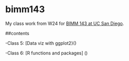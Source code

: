 # bimm143
My class work from W24 for [BIMM 143 at UC San Diego](https://liliajimenez21.github.io/bimm143/).

##contents

-Class 5: [Data viz with ggplot2}()

-Class 6: [R functions and packages] ()
